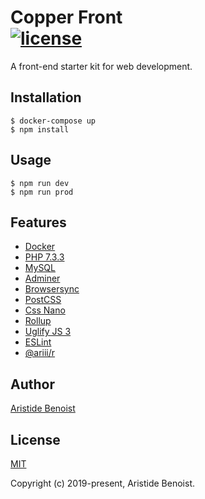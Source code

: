 # Copper Front<br/>[![license](https://img.shields.io/github/license/ariiiman/copper-front.svg)](https://github.com/ariiiman/copper-front/blob/master/LICENSE)

A front-end starter kit for web development.


## Installation

    $ docker-compose up
    $ npm install

## Usage

    $ npm run dev
    $ npm run prod

## Features

* [Docker](https://www.docker.com)
* [PHP 7.3.3](https://hub.docker.com/_/php)
* [MySQL](https://hub.docker.com/_/mysql)
* [Adminer](https://hub.docker.com/_/adminer)
* [Browsersync](https://browsersync.io)
* [PostCSS](http://postcss.org)
* [Css Nano](https://github.com/ben-eb/cssnano)
* [Rollup](https://rollupjs.org)
* [Uglify JS 3](https://github.com/mishoo/UglifyJS2)
* [ESLint](https://eslint.org)
* [@ariii/r](https://github.com/ariiiman/r)

## Author

[Aristide Benoist](https://www.aristidebenoist.com)

## License

[MIT](https://github.com/ariiiman/copper-front/blob/master/LICENSE)

Copyright (c) 2019-present, Aristide Benoist.
